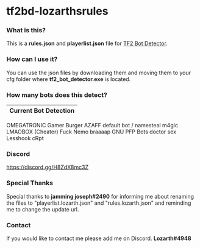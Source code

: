 # tf2bd-lozarthsrules

### What is this?
This is a **rules.json** and **playerlist.json** file for [TF2 Bot Detector](https://github.com/PazerOP/tf2_bot_detector "TF2 Bot Detector").

### How can I use it?
You can use the json files by downloading them and moving them to your cfg folder where **tf2_bot_detector.exe** is located.

### How many bots does this detect?
Current Bot Detection |
------------- | 
OMEGATRONIC
Gamer Burger AZAFF
default bot / namesteal
m4gic
LMAOBOX (Cheater)
Fuck Nemo
braaaap
GNU PFP Bots
doctor sex
Lesshook
cRpt

### Discord
https://discord.gg/H8ZdX8mc3Z

### Special Thanks
Special thanks to **jamming joseph#2490** for informing me about renaming the files to "playerlist.lozarth.json" and "rules.lozarth.json" and reminding me to change the update url.

### Contact
If you would like to contact me please add me on Discord.
**Lozarth#4948**
